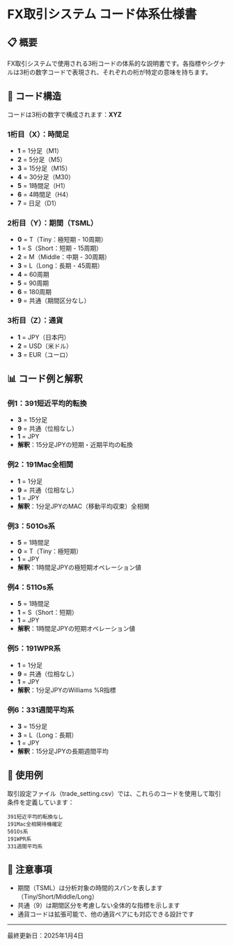 # FX取引システム コード体系仕様書

## 📋 概要

FX取引システムで使用される3桁コードの体系的な説明書です。各指標やシグナルは3桁の数字コードで表現され、それぞれの桁が特定の意味を持ちます。

## 🔢 コード構造

コードは3桁の数字で構成されます：**XYZ**

### 1桁目（X）：時間足
- **1** = 1分足（M1）
- **2** = 5分足（M5）
- **3** = 15分足（M15）
- **4** = 30分足（M30）
- **5** = 1時間足（H1）
- **6** = 4時間足（H4）
- **7** = 日足（D1）

### 2桁目（Y）：期間（TSML）
- **0** = T（Tiny：極短期 - 10周期）
- **1** = S（Short：短期 - 15周期）
- **2** = M（Middle：中期 - 30周期）
- **3** = L（Long：長期 - 45周期）
- **4** = 60周期
- **5** = 90周期
- **6** = 180周期
- **9** = 共通（期間区分なし）

### 3桁目（Z）：通貨
- **1** = JPY（日本円）
- **2** = USD（米ドル）
- **3** = EUR（ユーロ）

## 📊 コード例と解釈

### 例1：391短近平均的転換
- **3** = 15分足
- **9** = 共通（位相なし）
- **1** = JPY
- **解釈**：15分足JPYの短期・近期平均の転換

### 例2：191Mac全相関
- **1** = 1分足
- **9** = 共通（位相なし）
- **1** = JPY
- **解釈**：1分足JPYのMAC（移動平均収束）全相関

### 例3：501Os系
- **5** = 1時間足
- **0** = T（Tiny：極短期）
- **1** = JPY
- **解釈**：1時間足JPYの極短期オペレーション値

### 例4：511Os系
- **5** = 1時間足
- **1** = S（Short：短期）
- **1** = JPY
- **解釈**：1時間足JPYの短期オペレーション値

### 例5：191WPR系
- **1** = 1分足
- **9** = 共通（位相なし）
- **1** = JPY
- **解釈**：1分足JPYのWilliams %R指標

### 例6：331週間平均系
- **3** = 15分足
- **3** = L（Long：長期）
- **1** = JPY
- **解釈**：15分足JPYの長期週間平均

## 🎯 使用例

取引設定ファイル（trade_setting.csv）では、これらのコードを使用して取引条件を定義しています：

```
391短近平均的転換なし
191Mac全相関待機確定
501Os系
191WPR系
331週間平均系
```

## 📝 注意事項

- 期間（TSML）は分析対象の時間的スパンを表します（Tiny/Short/Middle/Long）
- 共通（9）は期間区分を考慮しない全体的な指標を示します
- 通貨コードは拡張可能で、他の通貨ペアにも対応できる設計です

---

最終更新日：2025年1月4日